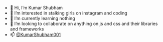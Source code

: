- 👋 Hi, I’m Kumar Shubham
- 👀 I’m interested in stalking girls on instagram and coding
- 🌱 I’m currently learning nothing
- 💞️ I’m looking to collaborate on anything on js and css and their libraries and frameworks
- 📫 [@KumarShubham001](http://www.kumarshubham.in/)
